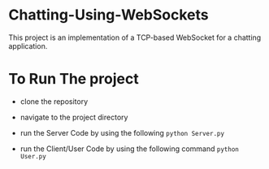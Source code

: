 # Chatting-Using-WebSockets
This project is an implementation of a TCP-based WebSocket for a chatting application.

# To Run The project 
- clone the repository
- navigate to the project directory 
- run the Server Code by using the following
``
  python Server.py
``

- run the Client/User Code by using the following command
``
  python User.py
``
  
